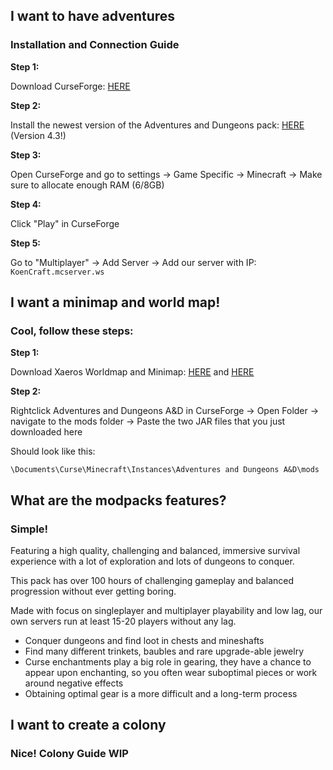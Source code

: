 ## I want to have adventures

### Installation and Connection Guide

**Step 1:**

Download CurseForge: [HERE](https://download.curseforge.com/) 

**Step 2:**

Install the newest version of the Adventures and Dungeons pack: [HERE](https://www.curseforge.com/minecraft/modpacks/adventures-and-dungeons-a-d/files) (Version 4.3!)

**Step 3:**

Open CurseForge and go to settings -> Game Specific -> Minecraft -> Make sure to allocate enough RAM (6/8GB)

**Step 4:**

Click "Play" in CurseForge

**Step 5:**

Go to "Multiplayer" -> Add Server -> Add our server with IP: `KoenCraft.mcserver.ws`

## I want a minimap and world map!

### Cool, follow these steps:

**Step 1:** 

Download Xaeros Worldmap and Minimap: [HERE](https://www.curseforge.com/minecraft/mc-mods/xaeros-world-map/download/3512812) and [HERE](https://www.curseforge.com/minecraft/mc-mods/xaeros-minimap/download/3511445) 

**Step 2:**

Rightclick Adventures and Dungeons A&D in CurseForge -> Open Folder -> navigate to the mods folder -> Paste the two JAR files that you just downloaded here

Should look like this:

`\Documents\Curse\Minecraft\Instances\Adventures and Dungeons A&D\mods`

## What are the modpacks features?

### Simple!

Featuring a high quality, challenging and balanced, immersive survival experience with a lot of exploration and lots of dungeons to conquer.

This pack has over 100 hours of challenging gameplay and balanced progression without ever getting boring.

Made with focus on singleplayer and multiplayer playability and low lag, our own servers run at least 15-20 players without any lag.



- Conquer dungeons and find loot in chests and mineshafts
- Find many different trinkets, baubles and rare upgrade-able jewelry
- Curse enchantments play a big role in gearing, they have a chance to appear upon enchanting, so you often wear suboptimal pieces or work around negative effects
- Obtaining optimal gear is a more difficult and a long-term process

## I want to create a colony

### Nice! Colony Guide WIP
